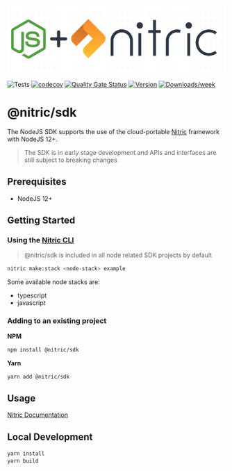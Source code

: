 <p align="center">
  <img src="./docs/assets/dot-matrix-logo-node.png" alt="Nitric Logo"/>
</p>

![Tests](https://github.com/nitrictech/node-sdk/actions/workflows/test.yaml/badge.svg?branch=main)
[![codecov](https://codecov.io/gh/nitrictech/node-sdk/branch/main/graph/badge.svg?token=N46TTGPE4G)](https://codecov.io/gh/nitrictech/node-sdk)
[![Quality Gate Status](https://sonarcloud.io/api/project_badges/measure?project=nitrictech_node-sdk&metric=alert_status)](https://sonarcloud.io/dashboard?id=nitrictech_node-sdk)
[![Version](https://img.shields.io/npm/v/@nitric/sdk.svg)](https://npmjs.org/package/@nitric/sdk)
[![Downloads/week](https://img.shields.io/npm/dw/@nitric/sdk.svg)](https://npmjs.org/package/@nitric/sdk)

# @nitric/sdk
The NodeJS SDK supports the use of the cloud-portable [Nitric](https://nitric.io) framework with NodeJS 12+.
> The SDK is in early stage development and APIs and interfaces are still subject to breaking changes

## Prerequisites
- NodeJS 12+

## Getting Started

### Using the [Nitric CLI](https://github.com/nitric-tech/cli)
> @nitric/sdk is included in all node related SDK projects by default

```bash
nitric make:stack <node-stack> example
```

Some available node stacks are:

* typescript
* javascript


### Adding to an existing project
**NPM**
```bash
npm install @nitric/sdk
```
**Yarn**
```bash
yarn add @nitric/sdk
```

## Usage
[Nitric Documentation](https://nitric.io/docs)

## Local Development

```bash
yarn install
yarn build
```
